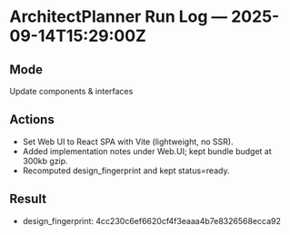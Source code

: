 # ArchitectPlanner Run Log — 2025-09-14T15:29:00Z

## Mode
Update components & interfaces

## Actions
- Set Web UI to React SPA with Vite (lightweight, no SSR).
- Added implementation notes under Web.UI; kept bundle budget at 300kb gzip.
- Recomputed design_fingerprint and kept status=ready.

## Result
- design_fingerprint: 4cc230c6ef6620cf4f3eaaa4b7e8326568ecca92
